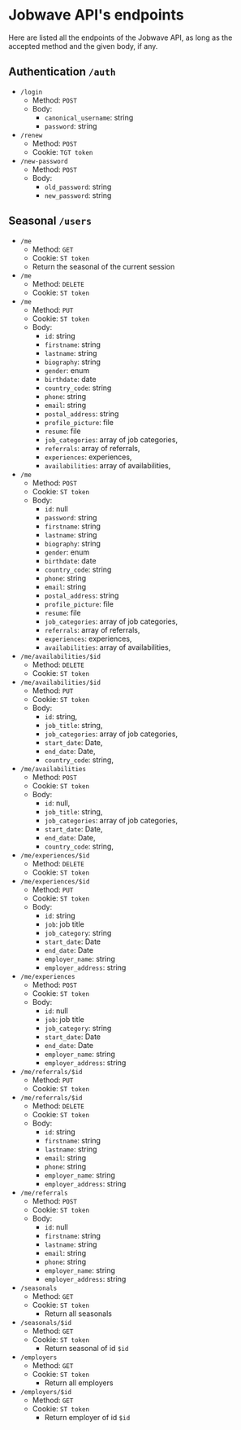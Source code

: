 # Jobwave API's endpoints

Here are listed all the endpoints of the Jobwave API, as long as the accepted method and the given body, if any.

## Authentication `/auth`

- `/login`
  - Method: `POST`
  - Body:
    - `canonical_username`: string
    - `password`: string
- `/renew`
  - Method: `POST`
  - Cookie: `TGT token`
- `/new-password`
  - Method: `POST`
  - Body:
    - `old_password`: string
    - `new_password`: string

## Seasonal `/users`

- `/me`
  - Method: `GET`
  - Cookie: `ST token`
  - Return the seasonal of the current session
- `/me`
  - Method: `DELETE`
  - Cookie: `ST token`
- `/me`
  - Method: `PUT`
  - Cookie: `ST token`
  - Body:
    - `id`: string
    - `firstname`: string
    - `lastname`: string
    - `biography`: string
    - `gender`: enum
    - `birthdate`: date
    - `country_code`: string
    - `phone`: string
    - `email`: string
    - `postal_address`: string
    - `profile_picture`: file
    - `resume`: file
    - `job_categories`: array of job categories,
    - `referrals`: array of referrals,
    - `experiences`: experiences,
    - `availabilities`: array of availabilities, 
- `/me`
  - Method: `POST`
  - Cookie: `ST token`
  - Body:
    - `id`: null
    - `password`: string
    - `firstname`: string
    - `lastname`: string
    - `biography`: string
    - `gender`: enum
    - `birthdate`: date
    - `country_code`: string
    - `phone`: string
    - `email`: string
    - `postal_address`: string
    - `profile_picture`: file
    - `resume`: file
    - `job_categories`: array of job categories,
    - `referrals`: array of referrals,
    - `experiences`: experiences,
    - `availabilities`: array of availabilities, 
- `/me/availabilities/$id`
  - Method: `DELETE`
  - Cookie: `ST token`
- `/me/availabilities/$id`
  - Method: `PUT`
  - Cookie: `ST token`
  - Body:
    - `id`: string,
    - `job_title`: string,
    - `job_categories`: array of job categories,
    - `start_date`: Date,
    - `end_date`: Date,
    - `country_code`: string, 
- `/me/availabilities`
  - Method: `POST`
  - Cookie: `ST token`
  - Body:
    - `id`: null,
    - `job_title`: string,
    - `job_categories`: array of job categories,
    - `start_date`: Date,
    - `end_date`: Date,
    - `country_code`: string,
- `/me/experiences/$id`
  - Method: `DELETE`
  - Cookie: `ST token`
- `/me/experiences/$id`
  - Method: `PUT`
  - Cookie: `ST token`
  - Body:
    - `id`: string
    - `job`: job title
    - `job_category`: string
    - `start_date`: Date
    - `end_date`: Date
    - `employer_name`: string
    - `employer_address`: string
- `/me/experiences`
  - Method: `POST`
  - Cookie: `ST token`
  - Body:
    - `id`: null
    - `job`: job title
    - `job_category`: string
    - `start_date`: Date
    - `end_date`: Date
    - `employer_name`: string
    - `employer_address`: string
- `/me/referrals/$id`
  - Method: `PUT`
  - Cookie: `ST token`
- `/me/referrals/$id`
  - Method: `DELETE `
  - Cookie: `ST token`
  - Body:
    - `id`: string
    - `firstname`: string
    - `lastname`: string
    - `email`: string
    - `phone`: string
    - `employer_name`: string
    - `employer_address`: string
- `/me/referrals`
  - Method: `POST`
  - Cookie: `ST token`
  - Body:
    - `id`: null
    - `firstname`: string
    - `lastname`: string
    - `email`: string
    - `phone`: string
    - `employer_name`: string
    - `employer_address`: string
- `/seasonals`
  - Method: `GET`
  - Cookie: `ST token`
    - Return all seasonals
- `/seasonals/$id`
  - Method: `GET`
  - Cookie: `ST token`
    - Return seasonal of id `$id`
- `/employers`
  - Method: `GET`
  - Cookie: `ST token`
    - Return all employers
- `/employers/$id`
  - Method: `GET`
  - Cookie: `ST token`
    - Return employer of id `$id`